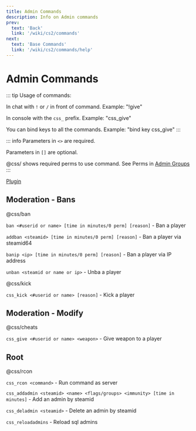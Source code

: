 ```yaml
---
title: Admin Commands
description: Info on Admin commands
prev: 
  text: 'Back'
  link: '/wiki/cs2/commands'
next: 
  text: 'Base Commands'
  link: '/wiki/cs2/commands/help'
---
```


# Admin Commands

::: tip
Usage of commands:

In chat with `!` or `/` in front of command. Example: "!give"

In console with the `css_` prefix. Example: "css_give"

You can bind keys to all the commands. Example: "bind key css_give"
:::

::: info
Parameters in `<>` are required.

Parameters in `[]` are optional.

@css/ shows required perms to use command. See Perms in [Admin Groups](/wiki-fkz/servers/cs2/staff)
:::

[Plugin](https://github.com/rcnoob/CS2-SimplerAdmin)

## Moderation - Bans

@css/ban

`ban <#userid or name> [time in minutes/0 perm] [reason]` - Ban a player

`addban <steamid> [time in minutes/0 perm] [reason]` - Ban a player via steamid64

`banip <ip> [time in minutes/0 perm] [reason]` - Ban a player via IP address

`unban <steamid or name or ip>` - Unba a player

@css/kick

`css_kick <#userid or name> [reason]` - Kick a player

## Moderation - Modify

@css/cheats

`css_give <#userid or name> <weapon>` - Give weapon to a player

## Root

@css/rcon

`css_rcon <command>` - Run command as server

`css_addadmin <steamid> <name> <flags/groups> <immunity> [time in minutes]` - Add an admin by steamid

`css_deladmin <steamid>` - Delete an admin by steamid

`css_reloadadmins` - Reload sql admins
